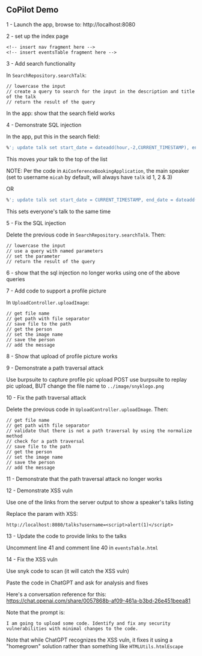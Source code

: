 ## CoPilot Demo

1 - Launch the app, browse to: http://localhost:8080

2 - set up the index page

```
<!-- insert nav fragment here -->
<!-- insert eventsTable fragment here -->
```

3 - Add search functionality

In `SearchRepository.searchTalk`:

```
// lowercase the input
// create a query to search for the input in the description and title of the talk
// return the result of the query
```

In the app: show that the search field works

4 - Demonstrate SQL injection

In the app, put this in the search field:

```sql
%'; update talk set start_date = dateadd(hour,-2,CURRENT_TIMESTAMP), end_date = dateadd(hour,1,CURRENT_TIMESTAMP) where id = 1; --
```

This moves _your_ talk to the top of the list

NOTE: Per the code in `AiConferenceBookingApplication`, the main speaker 
(set to username `micah` by default, will always have `talk` id 1, 2 & 3)

OR

```sql
%'; update talk set start_date = CURRENT_TIMESTAMP, end_date = dateadd(hour,1,CURRENT_TIMESTAMP) --
```

This sets everyone's talk to the same time

5 - Fix the SQL injection

Delete the previous code in `SearchRepository.searchTalk`. Then:

```
// lowercase the input
// use a query with named parameters
// set the parameter
// return the result of the query
```

6 - show that the sql injection no longer works using one of the above queries

7 - Add code to support a profile picture

In `UploadController.uploadImage`:

```
// get file name
// get path with file separator
// save file to the path
// get the person
// set the image name
// save the person
// add the message
```

8 - Show that upload of profile picture works

9 - Demonstrate a path traversal attack

Use burpsuite to capture profile pic upload POST
use burpsuite to replay pic upload, BUT change the file name to `../image/snyklogo.png`

10 - Fix the path traversal attack

Delete the previous code in `UploadController.uploadImage`. Then:

```
// get file name
// get path with file separator
// validate that there is not a path traversal by using the normalize method
// check for a path traversal
// save file to the path
// get the person
// set the image name
// save the person
// add the message
```

11 - Demonstrate that the path traversal attack no longer works

12 - Demonstrate XSS vuln

Use one of the links from the server output to show a speaker's talks listing

Replace the param with XSS:

```
http://localhost:8080/talks?username=<script>alert(1)</script>
```

13 - Update the code to provide links to the talks

Uncomment line 41 and comment line 40 in `eventsTable.html`

14 - Fix the XSS vuln

Use snyk code to scan (it will catch the XSS vuln)

Paste the code in ChatGPT and ask for analysis and fixes

Here's a conversation reference for this: https://chat.openai.com/share/0057868b-af09-461a-b3bd-26e451beea81

Note that the prompt is: 

```
I am going to upload some code. Identify and fix any security vulnerabilities with minimal changes to the code.
```

Note that while ChatGPT recognizes the XSS vuln, it fixes it using a "homegrown" solution rather than something like
`HTMLUtils.htmlEscape`


